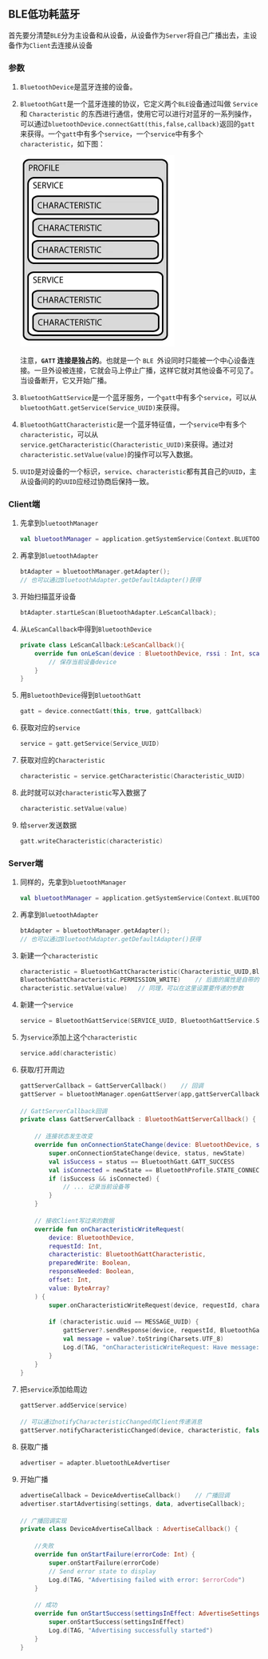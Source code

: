 ## BLE低功耗蓝牙

首先要分清楚`BLE`分为主设备和从设备，从设备作为`Server`将自己广播出去，主设备作为`Client`去连接从设备

### 参数

1. `BluetoothDevice`是蓝牙连接的设备。

2. `BluetoothGatt`是一个蓝牙连接的协议，它定义两个`BLE`设备通过叫做 `Service` 和 `Characteristic` 的东西进行通信，使用它可以进行对蓝牙的一系列操作，可以通过`bluetoothDevice.connectGatt(this,false,callback)`返回的`gatt`来获得。一个`gatt`中有多个`service`，一个`service`中有多个`characteristic`，如下图：

   ![](img/BluetootGatt.png)

   注意，**`GATT` 连接是独占的**。也就是一个 `BLE `外设同时只能被一个中心设备连接。一旦外设被连接，它就会马上停止广播，这样它就对其他设备不可见了。当设备断开，它又开始广播。

3. `BluetoothGattService`是一个蓝牙服务，一个`gatt`中有多个`service`，可以从`bluetoothGatt.getService(Service_UUID)`来获得。

4. `BluetoothGattCharacteristic`是一个蓝牙特征值，一个`service`中有多个`characteristic`，可以从`service.getCharacteristic(Characteristic_UUID)`来获得。通过对`characteristic.setValue(value)`的操作可以写入数据。

5. `UUID`是对设备的一个标识，`service`、`characteristic`都有其自己的`UUID`，主从设备间的的`UUID`应经过协商后保持一致。



### Client端

1. 先拿到`bluetoothManager`

   ```kotlin
   val bluetoothManager = application.getSystemService(Context.BLUETOOTH_SERVICE) as BluetoothManager	// application是自带的系统组件，Activity、Service等中都有
   ```

2. 再拿到`BluetoothAdapter`

   ```kotlin
   btAdapter = bluetoothManager.getAdapter(); 
   // 也可以通过BluetoothAdapter.getDefaultAdapter()获得
   ```

3. 开始扫描蓝牙设备

   ```kotlin
   btAdapter.startLeScan(BluetoothAdapter.LeScanCallback); 
   ```

4. 从`LeScanCallback`中得到`BluetoothDevice`

   ```kotlin
   private class LeScanCallback:LeScanCallback(){
       override fun onLeScan(device : BluetoothDevice, rssi : Int, scanRecord : byte[]) {
           // 保存当前设备device
       } 
   }
   ```

5. 用`BluetoothDevice`得到`BluetoothGatt`

   ```kotlin
   gatt = device.connectGatt(this, true, gattCallback)
   ```

6. 获取对应的`service`

   ```kotlin
   service = gatt.getService(Service_UUID)
   ```

7. 获取对应的`Characteristic`

   ```kotlin
   characteristic = service.getCharacteristic(Characteristic_UUID)
   ```

8. 此时就可以对`characteristic`写入数据了

   ```kotlin
   characteristic.setValue(value)
   ```

9. 给`server`发送数据

   ```kotlin
   gatt.writeCharacteristic(characteristic)
   ```

   

### Server端
1. 同样的，先拿到`bluetoothManager`

   ```kotlin
   val bluetoothManager = application.getSystemService(Context.BLUETOOTH_SERVICE) as BluetoothManager	// application是自带的系统组件，Activity、Service等中都有
   ```

2. 再拿到`BluetoothAdapter`

   ```kotlin
   btAdapter = bluetoothManager.getAdapter(); 
   // 也可以通过BluetoothAdapter.getDefaultAdapter()获得
   ```

3. 新建一个`characteristic`

   ```kotlin
   characteristic = BluetoothGattCharacteristic(Characteristic_UUID,BluetoothGattCharacteristic.PROPERTY_WRITE,
   BluetoothGattCharacteristic.PERMISSION_WRITE)	// 后面的属性是自带的，有NOTIFY、READ、WRITE，选择多个可以用or连接
   characteristic.setValue(value)	// 同理，可以在这里设置要传递的参数
   ```

4. 新建一个`service`

   ```kotlin
   service = BluetoothGattService(SERVICE_UUID, BluetoothGattService.SERVICE_TYPE_PRIMARY)
   ```

5. 为`service`添加上这个`characteristic`

   ```kotlin
   service.add(characteristic)
   ```

6. 获取/打开周边

   ```kotlin
   gattServerCallback = GattServerCallback()	// 回调
   gattServer = bluetoothManager.openGattServer(app,gattServerCallback)
   
   // GattServerCallback回调
   private class GattServerCallback : BluetoothGattServerCallback() {
       
       // 连接状态发生改变
       override fun onConnectionStateChange(device: BluetoothDevice, status: Int, newState: Int) {
           super.onConnectionStateChange(device, status, newState)
           val isSuccess = status == BluetoothGatt.GATT_SUCCESS
           val isConnected = newState == BluetoothProfile.STATE_CONNECTED
           if (isSuccess && isConnected) {
               // ... 记录当前设备等
           }
       }
   
       // 接收Client写过来的数据
       override fun onCharacteristicWriteRequest(
           device: BluetoothDevice,
           requestId: Int,
           characteristic: BluetoothGattCharacteristic,
           preparedWrite: Boolean,
           responseNeeded: Boolean,
           offset: Int,
           value: ByteArray?
       ) {
           super.onCharacteristicWriteRequest(device, requestId, characteristic, preparedWrite, responseNeeded, offset, value)
           
           if (characteristic.uuid == MESSAGE_UUID) {
               gattServer?.sendResponse(device, requestId, BluetoothGatt.GATT_SUCCESS, 0, null)
               val message = value?.toString(Charsets.UTF_8)
               Log.d(TAG, "onCharacteristicWriteRequest: Have message: \"$message\"")
           }
       }
   }
   ```

7. 把`service`添加给周边

   ```kotlin
   gattServer.addService(service)
   
   // 可以通过notifyCharacteristicChanged向Client传递消息
   gattServer.notifyCharacteristicChanged(device, characteristic, false);
   ```

8. 获取广播

   ```kotlin
   advertiser = adapter.bluetoothLeAdvertiser
   ```

9. 开始广播

   ```kotlin
   advertiseCallback = DeviceAdvertiseCallback()	// 广播回调
   advertiser.startAdvertising(settings, data, advertiseCallback);
   
   // 广播回调实现
   private class DeviceAdvertiseCallback : AdvertiseCallback() {
       
       //失败
       override fun onStartFailure(errorCode: Int) {
           super.onStartFailure(errorCode)
           // Send error state to display
           Log.d(TAG, "Advertising failed with error: $errorCode")
       }
   
       // 成功
       override fun onStartSuccess(settingsInEffect: AdvertiseSettings) {
           super.onStartSuccess(settingsInEffect)
           Log.d(TAG, "Advertising successfully started")
       }
   }
   ```
   
   
